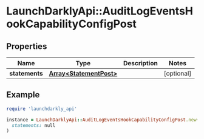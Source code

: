 # LaunchDarklyApi::AuditLogEventsHookCapabilityConfigPost

## Properties

| Name | Type | Description | Notes |
| ---- | ---- | ----------- | ----- |
| **statements** | [**Array&lt;StatementPost&gt;**](StatementPost.md) |  | [optional] |

## Example

```ruby
require 'launchdarkly_api'

instance = LaunchDarklyApi::AuditLogEventsHookCapabilityConfigPost.new(
  statements: null
)
```

